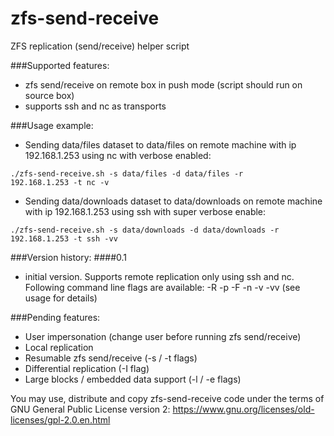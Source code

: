 # zfs-send-receive
ZFS replication (send/receive) helper script

###Supported features:
* zfs send/receive on remote box in push mode (script should run on source box)
* supports ssh and nc as transports
	
###Usage example:
* Sending data/files dataset to data/files on remote machine with ip 192.168.1.253 using nc with verbose enabled:

<code>./zfs-send-receive.sh -s data/files -d data/files -r 192.168.1.253 -t nc -v</code>	
* Sending data/downloads dataset to data/downloads on remote machine with ip 192.168.1.253 using ssh with super verbose enable:

<code>./zfs-send-receive.sh -s data/downloads -d data/downloads -r 192.168.1.253 -t ssh -vv</code>

###Version history:
####0.1	
* initial version. Supports remote replication only using ssh and nc. Following command line flags are available: -R -p -F -n -v -vv (see usage for details)

###Pending features:
* User impersonation (change user before running zfs send/receive)
* Local replication
* Resumable zfs send/receive (-s / -t flags)
* Differential replication (-I flag)
* Large blocks / embedded data support (-l / -e flags)

You may use, distribute and copy zfs-send-receive code under the terms of GNU General Public License version 2: https://www.gnu.org/licenses/old-licenses/gpl-2.0.en.html  
